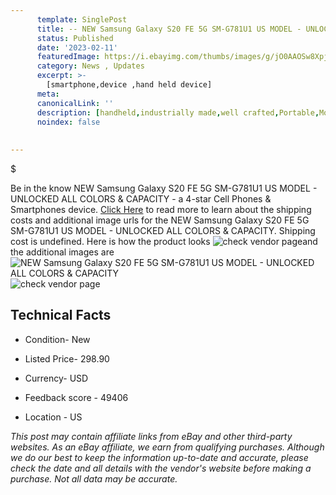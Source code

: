 ```yaml
---
      template: SinglePost
      title: -- NEW Samsung Galaxy S20 FE 5G SM-G781U1 US MODEL - UNLOCKED ALL COLORS & CAPACITY
      status: Published
      date: '2023-02-11'
      featuredImage: https://i.ebayimg.com/thumbs/images/g/jO0AAOSw8XpjjkFT/s-l225.jpg
      category: News , Updates
      excerpt: >-
        [smartphone,device ,hand held device]
      meta:
      canonicalLink: ''
      description: [handheld,industrially made,well crafted,Portable,Mobile,Compact,Convenient,Lightweight,Maneuverable,Man-portable,Miniature,Carriable,Hand-held,Light,Holdable,Transportable,Mobile device,Pocket-sized,On-the-go,Wireless,Cordless,Compact size,Convenient size, smartphone,device ,hand held device]
      noindex: false
      
        
---
```

$

Be in the know NEW Samsung Galaxy S20 FE 5G SM-G781U1 US MODEL - UNLOCKED ALL COLORS & CAPACITY - a 4-star Cell Phones & Smartphones device. [Click Here](https://www.ebay.com/itm/184602446899?hash=item2afb29cc33%3Ag%3AjO0AAOSw8XpjjkFT&mkevt=1&mkcid=1&mkrid=711-53200-19255-0&campid=%253CePNCampaignId%253E&customid=%253CreferenceId%253E&toolid=10049) to read more to learn about the shipping costs and additional image urls for the NEW Samsung Galaxy S20 FE 5G SM-G781U1 US MODEL - UNLOCKED ALL COLORS & CAPACITY. Shipping cost is undefined. Here is how the product looks ![check vendor page](https://i.ebayimg.com/thumbs/images/g/jO0AAOSw8XpjjkFT/s-l225.jpg)and the additional images are![NEW Samsung Galaxy S20 FE 5G SM-G781U1 US MODEL - UNLOCKED ALL COLORS & CAPACITY](https://i.ebayimg.com/images/g/jO0AAOSw8XpjjkFT/s-l1200.jpg)![check vendor page](https://origin-galleryplus.ebayimg.com/ws/web/184602446899_2_0_1/225x225.jpg,https://origin-galleryplus.ebayimg.com/ws/web/184602446899_3_0_1/225x225.jpg,https://origin-galleryplus.ebayimg.com/ws/web/184602446899_4_0_1/225x225.jpg,https://origin-galleryplus.ebayimg.com/ws/web/184602446899_5_0_1/225x225.jpg)



 ## Technical Facts 



     
      

 - Condition- New 


      

 - Listed Price- 298.90 


      

 - Currency- USD 


      

 - Feedback score - 49406 


      

 - Location - US 


      
      

 *_This post may contain affiliate links from eBay and other third-party websites. As an eBay affiliate, we earn from qualifying purchases. Although we do our best to keep the information up-to-date and accurate, please check the date and all details with the vendor's website before making a purchase. Not all data may be accurate._*






